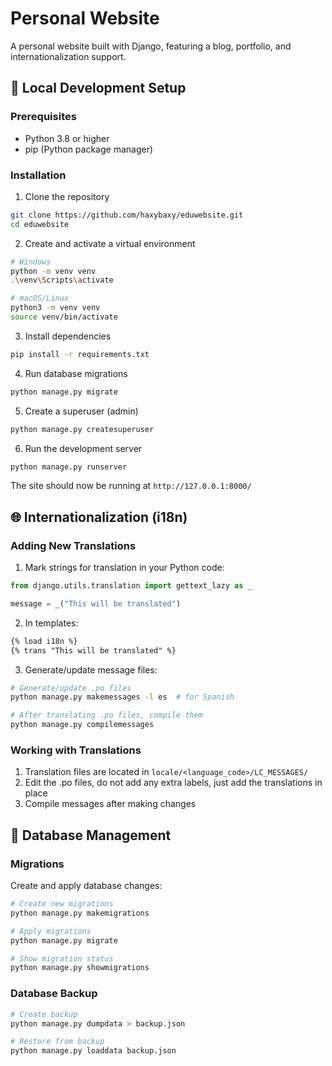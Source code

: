 # Personal Website

A personal website built with Django, featuring a blog, portfolio, and internationalization support.

## 🚀 Local Development Setup

### Prerequisites
- Python 3.8 or higher
- pip (Python package manager)

### Installation

1. Clone the repository
```bash
git clone https://github.com/haxybaxy/eduwebsite.git
cd eduwebsite
```

2. Create and activate a virtual environment
```bash
# Windows
python -m venv venv
.\venv\Scripts\activate

# macOS/Linux
python3 -m venv venv
source venv/bin/activate
```

3. Install dependencies
```bash
pip install -r requirements.txt
```


4. Run database migrations
```bash
python manage.py migrate
```

5. Create a superuser (admin)
```bash
python manage.py createsuperuser
```

6. Run the development server
```bash
python manage.py runserver
```

The site should now be running at `http://127.0.0.1:8000/`

## 🌐 Internationalization (i18n)

### Adding New Translations

1. Mark strings for translation in your Python code:
```python
from django.utils.translation import gettext_lazy as _

message = _("This will be translated")
```

2. In templates:
```html
{% load i18n %}
{% trans "This will be translated" %}
```

3. Generate/update message files:
```bash
# Generate/update .po files
python manage.py makemessages -l es  # for Spanish

# After translating .po files, compile them
python manage.py compilemessages
```

### Working with Translations
1. Translation files are located in `locale/<language_code>/LC_MESSAGES/`
2. Edit the .po files, do not add any extra labels, just add the translations in place
3. Compile messages after making changes

## 📝 Database Management

### Migrations
Create and apply database changes:
```bash
# Create new migrations
python manage.py makemigrations

# Apply migrations
python manage.py migrate

# Show migration status
python manage.py showmigrations
```

### Database Backup
```bash
# Create backup
python manage.py dumpdata > backup.json

# Restore from backup
python manage.py loaddata backup.json
```
